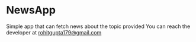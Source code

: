 # NewsApp

Simple app that can fetch news about the topic provided
You can reach the developer at rohitgupta179@gmail.com
